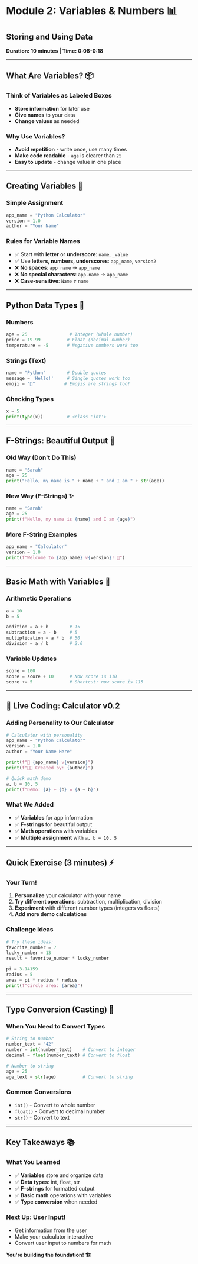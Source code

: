 # Module 2: Variables & Numbers 📊
## Storing and Using Data
**Duration: 10 minutes | Time: 0:08-0:18**

---

## What Are Variables? 📦

### Think of Variables as Labeled Boxes
- **Store information** for later use
- **Give names** to your data
- **Change values** as needed

### Why Use Variables?
- **Avoid repetition** - write once, use many times
- **Make code readable** - `age` is clearer than `25`
- **Easy to update** - change value in one place

---

## Creating Variables 🎯

### Simple Assignment
```python
app_name = "Python Calculator"
version = 1.0
author = "Your Name"
```

### Rules for Variable Names
- ✅ Start with **letter** or **underscore**: `name`, `_value`
- ✅ Use **letters, numbers, underscores**: `app_name`, `version2`
- ❌ **No spaces**: `app name` → `app_name`
- ❌ **No special characters**: `app-name` → `app_name`
- ❌ **Case-sensitive**: `Name` ≠ `name`

---

## Python Data Types 🔢

### Numbers
```python
age = 25                # Integer (whole number)
price = 19.99          # Float (decimal number)
temperature = -5       # Negative numbers work too
```

### Strings (Text)
```python
name = "Python"        # Double quotes
message = 'Hello!'     # Single quotes work too
emoji = "🧮"           # Emojis are strings too!
```

### Checking Types
```python
x = 5
print(type(x))         # <class 'int'>
```

---

## F-Strings: Beautiful Output 🌟

### Old Way (Don't Do This)
```python
name = "Sarah"
age = 25
print("Hello, my name is " + name + " and I am " + str(age))
```

### New Way (F-Strings) ✨
```python
name = "Sarah"
age = 25
print(f"Hello, my name is {name} and I am {age}")
```

### More F-String Examples
```python
app_name = "Calculator"
version = 1.0
print(f"Welcome to {app_name} v{version}! 🎉")
```

---

## Basic Math with Variables 🧮

### Arithmetic Operations
```python
a = 10
b = 5

addition = a + b        # 15
subtraction = a - b     # 5
multiplication = a * b  # 50
division = a / b        # 2.0
```

### Variable Updates
```python
score = 100
score = score + 10      # Now score is 110
score += 5              # Shortcut: now score is 115
```

---

## 🔨 Live Coding: Calculator v0.2

### Adding Personality to Our Calculator
```python
# Calculator with personality
app_name = "Python Calculator"
version = 1.0
author = "Your Name Here"

print(f"🧮 {app_name} v{version}")
print(f"👨‍💻 Created by: {author}")

# Quick math demo
a, b = 10, 5
print(f"Demo: {a} + {b} = {a + b}")
```

### What We Added
- ✅ **Variables** for app information
- ✅ **F-strings** for beautiful output
- ✅ **Math operations** with variables
- ✅ **Multiple assignment** with `a, b = 10, 5`

---

## Quick Exercise (3 minutes) ⚡

### Your Turn!
1. **Personalize** your calculator with your name
2. **Try different operations**: subtraction, multiplication, division
3. **Experiment** with different number types (integers vs floats)
4. **Add more demo calculations**

### Challenge Ideas
```python
# Try these ideas:
favorite_number = 7
lucky_number = 13
result = favorite_number * lucky_number

pi = 3.14159
radius = 5
area = pi * radius * radius
print(f"Circle area: {area}")
```

---

## Type Conversion (Casting) 🔄

### When You Need to Convert Types
```python
# String to number
number_text = "42"
number = int(number_text)    # Convert to integer
decimal = float(number_text) # Convert to float

# Number to string
age = 25
age_text = str(age)          # Convert to string
```

### Common Conversions
- `int()` - Convert to whole number
- `float()` - Convert to decimal number
- `str()` - Convert to text

---

## Key Takeaways 📚

### What You Learned
- ✅ **Variables** store and organize data
- ✅ **Data types**: int, float, str
- ✅ **F-strings** for formatted output
- ✅ **Basic math** operations with variables
- ✅ **Type conversion** when needed

### Next Up: User Input!
- Get information from the user
- Make your calculator interactive
- Convert user input to numbers for math

**You're building the foundation! 🏗️**